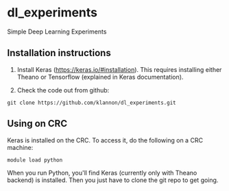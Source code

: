 # dl_experiments
Simple Deep Learning Experiments

## Installation instructions

1.  Install Keras (https://keras.io/#installation).  This requires installing either Theano or Tensorflow (explained in Keras documentation).

2.  Check the code out from github:
```
git clone https://github.com/klannon/dl_experiments.git
```

## Using on CRC

Keras is installed on the CRC.  To access it, do the following on a CRC machine:
```
module load python
```

When you run Python, you'll find Keras (currently only with Theano backend) is installed.  Then you just have to clone the git repo to get going.

